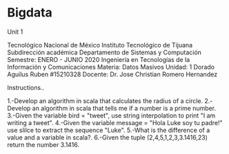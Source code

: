 # Bigdata
Unit 1 

Tecnológico Nacional de México
Instituto Tecnológico de Tijuana
Subdirección académica
Departamento de Sistemas y Computación
Semestre: ENERO - JUNIO 2020
Ingeniería en Tecnologías de la Información y Comunicaciones
Materia: Datos Masivos
Unidad: 1
Dorado Aguilus Ruben #15210328
Docente: Dr. Jose Christian Romero Hernandez


Instructions..

1.-Develop an algorithm in scala that calculates the radius of a circle.
2.-Develop an algorithm in scala that tells me if a number is a prime number.
3.-Given the variable bird = "tweet", use string interpolation to print "I am writing a tweet".
4.-Given the variable message = "Hola Luke soy tu padre!" use slilce to extract the sequence "Luke".
5.-What is the difference of a value and a variable in scala?.
6.-Given the tuple (2,4,5,1,2,3,3.1416,23) return the number 3.1416.


